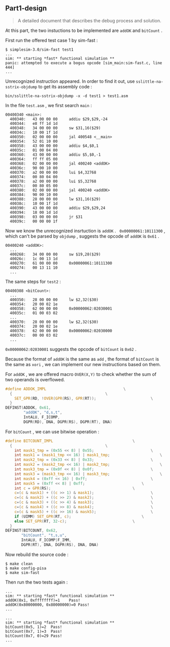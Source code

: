 ## Part1-design

> A detailed document that describes the debug process and solution.

At this part, the two instuctions to be implemented are `addOK` and `bitCount` .

First run the offered test case 1 by sim-fast :

```
$ simplesim-3.0/sim-fast test1
...
sim: ** starting *fast* functional simulation **
panic: attempted to execute a bogus opcode [sim_main:sim-fast.c, line 444]
...
```

Unrecognized instruction appeared. In order to find it out, use `sslittle-na-sstrix-objdump` to get its assembly code :

```
bin/sslittle-na-sstrix-objdump -x -d test1 > test1.asm
```

In the file `test.asm` , we first search `main` :

```assembly
00400340 <main>:
  400340:	43 00 00 00 	addiu $29,$29,-24
  400344:	e8 ff 1d 1d 
  400348:	34 00 00 00 	sw $31,16($29)
  40034c:	10 00 1f 1d 
  400350:	02 00 00 00 	jal 400548 <__main>
  400354:	52 01 10 00 
  400358:	43 00 00 00 	addiu $4,$0,1
  40035c:	01 00 04 00 
  400360:	43 00 00 00 	addiu $5,$0,-1
  400364:	ff ff 05 00 
  400368:	02 00 00 00 	jal 400240 <addOK>
  40036c:	90 00 10 00 
  400370:	a2 00 00 00 	lui $4,32768
  400374:	00 80 04 00 
  400378:	a2 00 00 00 	lui $5,32768
  40037c:	00 80 05 00 
  400380:	02 00 00 00 	jal 400240 <addOK>
  400384:	90 00 10 00 
  400388:	28 00 00 00 	lw $31,16($29)
  40038c:	10 00 1f 1d 
  400390:	43 00 00 00 	addiu $29,$29,24
  400394:	18 00 1d 1d 
  400398:	03 00 00 00 	jr $31
  40039c:	00 00 00 1f 
```

Now we know the unrecognized insrtuction is `addOK` . ` 0x00000061:10111300` , which can't be parsed by `objdump` , suggests the opcode of `addOK` is `0x61` .

```assembly
00400240 <addOK>:
  ...
  400268:	34 00 00 00 	sw $19,28($29)
  40026c:	1c 00 13 1d 
  400270:	61 00 00 00 	0x00000061:10111300
  400274:	00 13 11 10 
  ...
```

The same steps for `test2` :

```assembly
00400308 <bitCount>:
  ...
  400350:	28 00 00 00 	lw $2,32($30)
  400354:	20 00 02 1e 
  400358:	62 00 00 00 	0x00000062:02030001
  40035c:	01 00 03 02 
  ...
  400370:	28 00 00 00 	lw $2,32($30)
  400374:	20 00 02 1e 
  400378:	62 00 00 00 	0x00000062:02030000
  40037c:	00 00 03 02 
  ...
```

`0x00000062:02030001` suggests the opcode of `bitCount` is `0x62` .

Because the format of `addOK` is the same as `add` , the format of `bitCount` is the same as `xori` , we can implement our new instructions based on them.



For `addOK` , we are offered macro `OVER(X,Y)` to check whether the sum of two operands is overflowed.

```c
#define ADDOK_IMPL									\
  {											\
    SET_GPR(RD, !OVER(GPR(RS), GPR(RT));						\
  }
DEFINST(ADDOK, 0x61,
        "addOK", "d,s,t",
        IntALU, F_ICOMP,
        DGPR(RD), DNA, DGPR(RS), DGPR(RT), DNA)
```

For `bitCount` , we can use bitwise operation :

```c
#define BITCOUNT_IMPL									\
  {											\
    int mask1_tmp = (0x55 << 8) | 0x55;							\
    int mask1 = (mask1_tmp << 16) | mask1_tmp;						\
    int mask2_tmp = (0x33 << 8) | 0x33;							\
    int mask2 = (mask2_tmp << 16) | mask2_tmp;						\
    int mask3_tmp = (0x0f << 8) | 0x0f;							\
    int mask3 = (mask3_tmp << 16) | mask3_tmp;						\
    int mask4 = (0xff << 16) | 0xff;							\
    int mask5 = (0xff << 8) | 0xff;							\
    int c = GPR(RS);									\
    c=(c & mask1) + ((c >> 1) & mask1);							\
    c=(c & mask2) + ((c >> 2) & mask2);							\
    c=(c & mask3) + ((c >> 4) & mask3);							\
    c=(c & mask4) + ((c >> 8) & mask4);							\
    c=(c & mask5) + ((c >> 16) & mask5);						\
    if (UIMM) SET_GPR(RT, c);								\
    else SET_GPR(RT, 32-c);								\
  }
DEFINST(BITCOUNT, 0x62,
       "bitCount", "t,s,u",
       IntALU, F_ICOMP|F_IMM,
       DGPR(RT), DNA, DGPR(RS), DNA, DNA)
```

Now rebuild the source code :

```
$ make clean
$ make config-pisa
$ make sim-fast
```

Then run the two tests again :

```
...
sim: ** starting *fast* functional simulation **
addOK(0x1, 0xffffffff)=1	Pass!
addOK(0x80000000, 0x80000000)=0	Pass!
...

...
sim: ** starting *fast* functional simulation **
bitCount(0x5, 1)=2	Pass!
bitCount(0x7, 1)=3	Pass!
bitCount(0x7, 0)=29	Pass!
...
```

